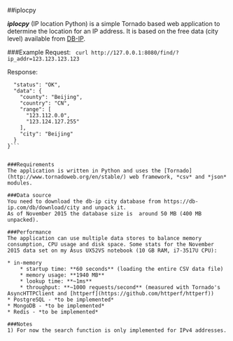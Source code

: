 ##iplocpy

***iplocpy*** (IP location Python) is a simple Tornado based web application to determine the location for an IP address. It is based on the free data (city level) available from [DB-IP](https://db-ip.com/).

###Example
Request:
``` curl http://127.0.0.1:8080/find/?ip_addr=123.123.123.123```

Response:
```{
  "status": "OK",
  "data": {
    "county": "Beijing",
    "country": "CN",
    "range": [
      "123.112.0.0",
      "123.124.127.255"
    ],
    "city": "Beijing"
  }
}```


###Requirements
The application is written in Python and uses the [Tornado](http://www.tornadoweb.org/en/stable/) web framework, *csv* and *json* modules.

###Data source
You need to download the db-ip city database from https://db-ip.com/db/download/city and unpack it.
As of November 2015 the database size is  around 50 MB (400 MB unpacked). 

###Performance
The application can use multiple data stores to balance memory consumption, CPU usage and disk space. Some stats for the November 2015 data set on my Asus UX52VS notebook (10 GB RAM, i7-3517U CPU): 

* in-memory
	* startup time: **60 seconds** (loading the entire CSV data file)
	* memory usage: **1940 MB**
	* lookup time: **~1ms** 
	* throughput: **~1000 requests/second** (measured with Tornado's AsyncHTTPClient and [httperf](https://github.com/httperf/httperf))
* PostgreSQL - *to be implemented*
* MongoDB - *to be implemented*
* Redis - *to be implemented*

###Notes
1) For now the search function is only implemented for IPv4 addresses.